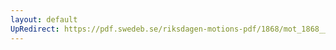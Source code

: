 ```yaml
---
layout: default
UpRedirect: https://pdf.swedeb.se/riksdagen-motions-pdf/1868/mot_1868__ak__00204/mot_1868__ak__00204_001.pdf
---
```

